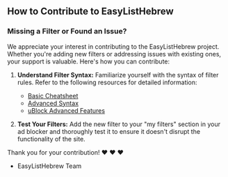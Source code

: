 ## How to Contribute to EasyListHebrew

### Missing a Filter or Found an Issue?

We appreciate your interest in contributing to the EasyListHebrew project. Whether you're adding new filters or addressing issues with existing ones, your support is valuable. Here's how you can contribute:

1.  **Understand Filter Syntax:** Familiarize yourself with the syntax of filter rules. Refer to the following resources for detailed information:

    -   [Basic Cheatsheet](https://adblockplus.org/filter-cheatsheet)
    -   [Advanced Syntax](https://help.adblockplus.org/hc/en-us/articles/360062733293)
    -   [uBlock Advanced Features](https://github.com/gorhill/uBlock/wiki/Static-filter-syntax)
2.  **Test Your Filters:** Add the new filter to your "my filters" section in your ad blocker and thoroughly test it to ensure it doesn't disrupt the functionality of the site. 

Thank you for your contribution! :heart: :heart: :heart:

- EasyListHebrew Team
